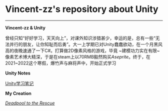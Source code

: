 # Vincent-zz's repository about Unity
---
**Vincent-zz & Unity** 

曾经只知“好好学习，天天向上”，对课外知识涉猎甚少，幸运的是，总有一些“无法并行的朋友，让你知耻而后勇”。大一上学期已对Unity蠢蠢欲动，在一个月黑风高的夜晚速通了一下C#。打算做2D像素风格的游戏，毕竟 ~建模功力实在有限~ 像素艺术博大精深，于是在steam上以70RMB毅然购买*Aseprite*。终于，在2021~2022这个寒假，爆竹声与麻将声中，开始正式学习  

**Unity Notes** 

[Unity学习笔记](https://github.com/Vincent-zz/Unity/blob/main/UnityNote) 

**My Creation** 

[*Deadpool to the Rescue*]() 

